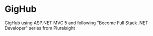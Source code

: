 # GigHub
GigHub using ASP.NET MVC 5 and following "Become Full Stack .NET Developer" series from Pluralsight
